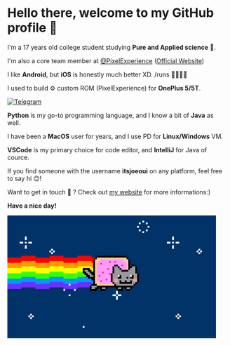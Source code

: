 # Hello there, welcome to my GitHub profile 👋

I'm a 17 years old college student studying **Pure and Applied science** 🔬.

I'm also a core team member at [@PixelExperience](https://github.com/PixelExperience) ([Official Website](https://download.pixelexperience.org/))

I like **Android**, but **iOS** is honestly much better XD. /runs 🏃💨💨💨

I used to build ⚙️ custom ROM (PixelExperience) for **OnePlus 5/5T**.

[![Telegram](https://img.shields.io/badge/dynamic/json?style=flat&logo=telegram&label=PixelExperience+|+OP5/5T+|+OFFICIAL&labelColor=282c34&suffix=+members&color=2CA5E0&query=%24.data.totalSubs&url=https%3A%2F%2Fapi.spencerwoo.com%2Fsubstats%2F%3Fsource%3Dtelegram%26queryKey%3Ditsjoeouichat&longCache=true)](https://t.me/itsjoeouichat)

**Python** is my go-to programming language, and I know a bit of **Java** as well.

I have been a **MacOS** user for years, and I use PD for **Linux/Windows** VM.

**VSCode** is my primary choice for code editor, and **IntelliJ** for Java of cource.

If you find someone with the username **itsjoeoui** on any platform, feel free to say hi 😊!

Want to get in touch 🤝 ? Check out [my website](https://itsjoeoui.com) for more informations:)

****Have a nice day!****

![hahayes](https://github.com/itsjoeoui/itsjoeoui/blob/master/images/nyancat.gif)
